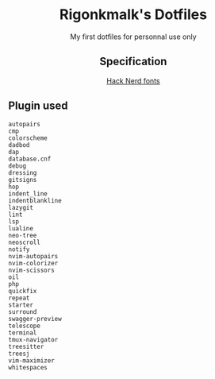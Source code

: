 <div align="center">

   # Rigonkmalk's Dotfiles
   My first dotfiles for personnal use only

   ## Specification
   [Hack Nerd fonts](https://www.nerdfonts.com/font-downloads)

</div>

   ## Plugin used
   ```
   autopairs
   cmp
   colorscheme
   dadbod
   dap
   database.cnf
   debug
   dressing
   gitsigns
   hop
   indent_line
   indentblankline
   lazygit
   lint
   lsp
   lualine
   neo-tree
   neoscroll
   notify
   nvim-autopairs
   nvim-colorizer
   nvim-scissors
   oil
   php
   quickfix
   repeat
   starter
   surround
   swagger-preview
   telescope
   terminal
   tmux-navigator
   treesitter
   treesj
   vim-maximizer
   whitespaces
   ```
